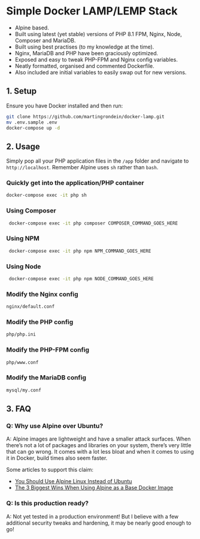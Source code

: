 # Simple Docker LAMP/LEMP Stack

- Alpine based.
- Built using latest (yet stable) versions of PHP 8.1 FPM, Nginx, Node, Composer and MariaDB.
- Built using best practises (to my knowledge at the time).
- Nginx, MariaDB and PHP have been graciously optimized.
- Exposed and easy to tweak PHP-FPM and Nginx config variables.
- Neatly formatted, organised and commented Dockerfile.
- Also included are initial variables to easily swap out for new versions.

## 1. Setup

Ensure you have Docker installed and then run:

```sh
git clone https://github.com/martingrondein/docker-lamp.git
mv .env.sample .env
docker-compose up -d
```

## 2. Usage

Simply pop all your PHP application files in the `/app` folder and navigate to `http://localhost`. Remember Alpine uses `sh` rather than `bash`.

### Quickly get into the application/PHP container

```sh
docker-compose exec -it php sh
```

### Using Composer

```sh
 docker-compose exec -it php composer COMPOSER_COMMAND_GOES_HERE
 ```

### Using NPM

```sh
 docker-compose exec -it php npm NPM_COMMAND_GOES_HERE
 ```

### Using Node

```sh
 docker-compose exec -it php npm NODE_COMMAND_GOES_HERE
 ```

### Modify the Nginx config

```sh
nginx/default.conf
```

### Modify the PHP config

```sh
php/php.ini
```

### Modify the PHP-FPM config

```sh
php/www.conf
```

### Modify the MariaDB config

```sh
mysql/my.conf
```

## 3. FAQ

### Q: Why use Alpine over Ubuntu?

A: Alpine images are lightweight and have a smaller attack surfaces. When there’s not a lot of packages and libraries on your system, there’s very little that can go wrong. It comes with a lot less bloat and when it comes to using it in Docker, build times also seem faster.

Some articles to support this claim:

- [You Should Use Alpine Linux Instead of Ubuntu](https://hackernoon.com/you-should-use-alpine-linux-instead-of-ubuntu-yb193ujt)
- [The 3 Biggest Wins When Using Alpine as a Base Docker Image](https://nickjanetakis.com/blog/the-3-biggest-wins-when-using-alpine-as-a-base-docker-image)

### Q: Is this production ready?

A: Not yet tested in a production environment! But I believe with a few additional security tweaks and hardening, it may be nearly good enough to go!
